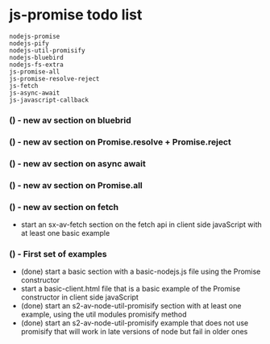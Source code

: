 # js-promise todo list

```
nodejs-promise
nodejs-pify
nodejs-util-promisify
nodejs-bluebird
nodejs-fs-extra
js-promise-all
js-promise-resolve-reject
js-fetch
js-async-await
js-javascript-callback
```

### () - new av section on bluebrid

### () - new av section on Promise.resolve + Promise.reject

### () - new av section on async await

### () - new av section on Promise.all

### () - new av section on fetch
* start an sx-av-fetch section on the fetch api in client side javaScript with at least one basic example

### () - First set of examples
* (done) start a basic section with a basic-nodejs.js file using the Promise constructor
* start a basic-client.html file that is a basic example of the Promise constructor in client side javaScript
* (done) start an s2-av-node-util-promisify section with at least one example, using the util modules promisify method
* (done) start an s2-av-node-util-promisify example that does not use promisify that will work in late versions of node but fail in older ones
